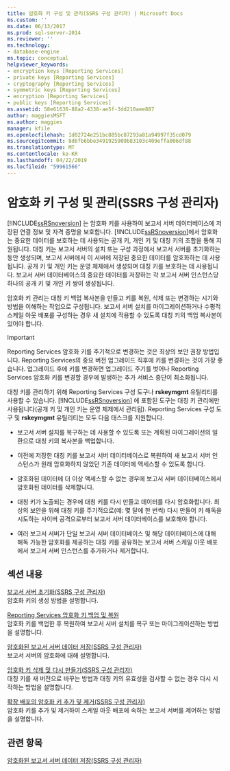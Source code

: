 ```yaml
---
title: 암호화 키 구성 및 관리(SSRS 구성 관리자) | Microsoft Docs
ms.custom: ''
ms.date: 06/13/2017
ms.prod: sql-server-2014
ms.reviewer: ''
ms.technology:
- database-engine
ms.topic: conceptual
helpviewer_keywords:
- encryption keys [Reporting Services]
- private keys [Reporting Services]
- cryptography [Reporting Services]
- symmetric keys [Reporting Services]
- encryption [Reporting Services]
- public keys [Reporting Services]
ms.assetid: 58e61636-88a2-4338-ae5f-3dd210aee887
author: maggiesMSFT
ms.author: maggies
manager: kfile
ms.openlocfilehash: 1d02724e251bc885bc87293a81a94997f35cd079
ms.sourcegitcommit: 8d6fb6bbe3491925909b83103c409effa006df88
ms.translationtype: MT
ms.contentlocale: ko-KR
ms.lasthandoff: 04/22/2019
ms.locfileid: "59961566"
---
```

# <a name="configure-and-manage-encryption-keys-ssrs-configuration-manager"></a>암호화 키 구성 및 관리(SSRS 구성 관리자)
  [!INCLUDE[ssRSnoversion](../../includes/ssrsnoversion-md.md)] 는 암호화 키를 사용하여 보고서 서버 데이터베이스에 저장된 연결 정보 및 자격 증명을 보호합니다. [!INCLUDE[ssRSnoversion](../../includes/ssrsnoversion-md.md)]에서 암호화는 중요한 데이터를 보호하는 데 사용되는 공개 키, 개인 키 및 대칭 키의 조합을 통해 지원됩니다. 대칭 키는 보고서 서버의 설치 또는 구성 과정에서 보고서 서버를 초기화하는 동안 생성되며, 보고서 서버에서 이 서버에 저장된 중요한 데이터를 암호화하는 데 사용됩니다. 공개 키 및 개인 키는 운영 체제에서 생성되며 대칭 키를 보호하는 데 사용됩니다. 보고서 서버 데이터베이스의 중요한 데이터를 저장하는 각 보고서 서버 인스턴스당 하나의 공개 키 및 개인 키 쌍이 생성됩니다.  
  
 암호화 키 관리는 대칭 키 백업 복사본을 만들고 키를 복원, 삭제 또는 변경하는 시기와 방법을 이해하는 작업으로 구성됩니다. 보고서 서버 설치를 마이그레이션하거나 수평적 스케일 아웃 배포를 구성하는 경우 새 설치에 적용할 수 있도록 대칭 키의 백업 복사본이 있어야 합니다.  
  
> [!IMPORTANT]  
>  Reporting Services 암호화 키를 주기적으로 변경하는 것은 최상의 보안 권장 방법입니다. Reporting Services의 중요 버전 업그레이드 직후에 키를 변경하는 것이 가장 좋습니다. 업그레이드 후에 키를 변경하면 업그레이드 주기를 벗어나 Reporting Services 암호화 키를 변경할 경우에 발생하는 추가 서비스 중단이 최소화됩니다.  
  
 대칭 키를 관리하기 위해 Reporting Services 구성 도구나 **rskeymgmt** 유틸리티를 사용할 수 있습니다. [!INCLUDE[ssRSnoversion](../../includes/ssrsnoversion-md.md)] 에 포함된 도구는 대칭 키 관리에만 사용됩니다(공개 키 및 개인 키는 운영 체제에서 관리됨). Reporting Services 구성 도구 및 **rskeymgmt** 유틸리티는 모두 다음 태스크를 지원합니다.  
  
-   보고서 서버 설치를 복구하는 데 사용할 수 있도록 또는 계획된 마이그레이션의 일환으로 대칭 키의 복사본을 백업합니다.  
  
-   이전에 저장한 대칭 키를 보고서 서버 데이터베이스로 복원하여 새 보고서 서버 인스턴스가 원래 암호화하지 않았던 기존 데이터에 액세스할 수 있도록 합니다.  
  
-   암호화된 데이터에 더 이상 액세스할 수 없는 경우에 보고서 서버 데이터베이스에서 암호화된 데이터를 삭제합니다.  
  
-   대칭 키가 노출되는 경우에 대칭 키를 다시 만들고 데이터를 다시 암호화합니다. 최상의 보안을 위해 대칭 키를 주기적으로(예: 몇 달에 한 번씩) 다시 만들어 키 해독을 시도하는 사이버 공격으로부터 보고서 서버 데이터베이스를 보호해야 합니다.  
  
-   여러 보고서 서버가 단일 보고서 서버 데이터베이스 및 해당 데이터베이스에 대해 해독 가능한 암호화를 제공하는 대칭 키를 공유하는 보고서 서버 스케일 아웃 배포에서 보고서 서버 인스턴스를 추가하거나 제거합니다.  
  
## <a name="in-this-section"></a>섹션 내용  
 [보고서 서버 초기화&#40;SSRS 구성 관리자&#41;](ssrs-encryption-keys-initialize-a-report-server.md)  
 암호화 키의 생성 방법을 설명합니다.  
  
 [Reporting Services 암호화 키 백업 및 복원](ssrs-encryption-keys-back-up-and-restore-encryption-keys.md)  
 암호화 키를 백업한 후 복원하여 보고서 서버 설치를 복구 또는 마이그레이션하는 방법을 설명합니다.  
  
 [암호화된 보고서 서버 데이터 저장&#40;SSRS 구성 관리자&#41;](ssrs-encryption-keys-store-encrypted-report-server-data.md)  
 보고서 서버의 암호화에 대해 설명합니다.  
  
 [암호화 키 삭제 및 다시 만들기&#40;SSRS 구성 관리자&#41;](ssrs-encryption-keys-delete-and-re-create-encryption-keys.md)  
 대칭 키를 새 버전으로 바꾸는 방법과 대칭 키의 유효성을 검사할 수 없는 경우 다시 시작하는 방법을 설명합니다.  
  
 [확장 배포의 암호화 키 추가 및 제거&#40;SSRS 구성 관리자&#41;](add-and-remove-encryption-keys-for-scale-out-deployment.md)  
 암호화 키를 추가 및 제거하여 스케일 아웃 배포에 속하는 보고서 서버를 제어하는 방법을 설명합니다.  
  
## <a name="see-also"></a>관련 항목  
 [암호화된 보고서 서버 데이터 저장&#40;SSRS 구성 관리자&#41;](ssrs-encryption-keys-store-encrypted-report-server-data.md)  
  
  
